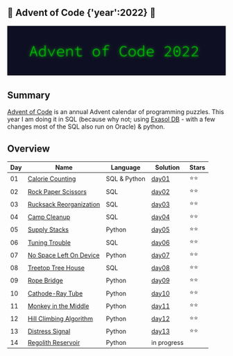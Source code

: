 ## 🎄 Advent of Code {'year':2022} 🎄

![AoC2022 logo](./header.png)

## Summary

[Advent of Code](http://adventofcode.com/) is an annual Advent calendar of programming puzzles. This year I am doing it
in SQL (because why not; using [Exasol DB](https://www.exasol.com/de/) - with a few changes most of the SQL also run on
Oracle) & python.

## Overview

| Day | Name                                                            | Language            | Solution         | Stars |
| --- |-----------------------------------------------------------------| --------------------|------------------| ----- |
| 01  | [Calorie Counting](https://adventofcode.com/2022/day/1)         |  SQL & Python       | [day01](./day01) | ⭐⭐ |
| 02  | [Rock Paper Scissors](https://adventofcode.com/2022/day/2)      |  SQL                | [day02](./day02) | ⭐⭐ |
| 03  | [Rucksack Reorganization](https://adventofcode.com/2022/day/3)  |  SQL                | [day03](./day03) | ⭐⭐ |
| 04  | [Camp Cleanup](https://adventofcode.com/2022/day/4)             |  SQL                | [day04](./day04) | ⭐⭐ |
| 05  | [Supply Stacks](https://adventofcode.com/2022/day/5)            |  Python             | [day05](./day05) | ⭐⭐ |
| 06  | [Tuning Trouble](https://adventofcode.com/2022/day/6)           |  SQL                | [day06](./day06) | ⭐⭐ |
| 07  | [No Space Left On Device](https://adventofcode.com/2022/day/7)  |  Python             | [day07](./day07) | ⭐⭐ |
| 08  | [Treetop Tree House](https://adventofcode.com/2022/day/8)       |  SQL                | [day08](./day08) | ⭐⭐ |
| 09  | [Rope Bridge](https://adventofcode.com/2022/day/9)              |  Python             | [day09](./day09) | ⭐⭐ |
| 10  | [Cathode-Ray Tube](https://adventofcode.com/2022/day/10)        |  Python             | [day10](./day10) | ⭐⭐ |
| 11  | [Monkey in the Middle](https://adventofcode.com/2022/day/11)    |  Python             | [day11](./day11) | ⭐⭐ |
| 12  | [Hill Climbing Algorithm](https://adventofcode.com/2022/day/12) |  Python             | [day12](./day12) | ⭐⭐ |
| 13  | [Distress Signal](https://adventofcode.com/2022/day/13)         |  Python             | [day13](./day13) | ⭐⭐ |
| 14  | [Regolith Reservoir](https://adventofcode.com/2022/day/14)      |  Python             |    in progress   |       |


